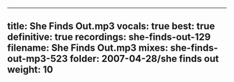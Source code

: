 
---
title: She Finds Out.mp3
vocals: true
best: true
definitive: true
recordings: she-finds-out-129
filename: She Finds Out.mp3
mixes: she-finds-out-mp3-523
folder: 2007-04-28/she finds out
weight: 10
---
